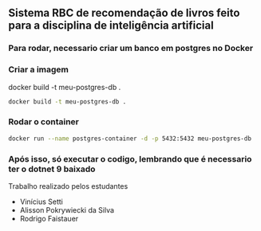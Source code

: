 ## Sistema RBC de recomendação de livros feito para a disciplina de inteligência artificial

### Para rodar, necessario criar um banco em postgres no Docker

### Criar a imagem
docker build -t meu-postgres-db .
```bash
docker build -t meu-postgres-db .
```

### Rodar o container
```bash
docker run --name postgres-container -d -p 5432:5432 meu-postgres-db
```

### Após isso, só executar o codigo, lembrando que é necessario ter o dotnet 9 baixado

Trabalho realizado pelos estudantes
- Vinícius Setti
- Alisson Pokrywiecki da Silva
- Rodrigo Faistauer